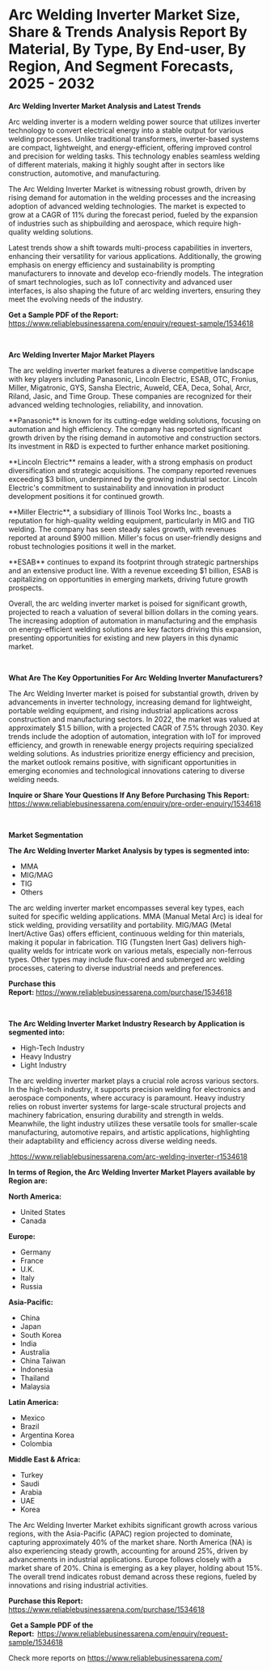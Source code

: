 <p><h1>Arc Welding Inverter Market Size, Share & Trends Analysis Report By Material, By Type, By End-user, By Region, And Segment Forecasts, 2025 - 2032</h1></p><p><strong>Arc Welding Inverter Market Analysis and Latest Trends</strong></p>
<p><p>Arc welding inverter is a modern welding power source that utilizes inverter technology to convert electrical energy into a stable output for various welding processes. Unlike traditional transformers, inverter-based systems are compact, lightweight, and energy-efficient, offering improved control and precision for welding tasks. This technology enables seamless welding of different materials, making it highly sought after in sectors like construction, automotive, and manufacturing.</p><p>The Arc Welding Inverter Market is witnessing robust growth, driven by rising demand for automation in the welding processes and the increasing adoption of advanced welding technologies. The market is expected to grow at a CAGR of 11% during the forecast period, fueled by the expansion of industries such as shipbuilding and aerospace, which require high-quality welding solutions. </p><p>Latest trends show a shift towards multi-process capabilities in inverters, enhancing their versatility for various applications. Additionally, the growing emphasis on energy efficiency and sustainability is prompting manufacturers to innovate and develop eco-friendly models. The integration of smart technologies, such as IoT connectivity and advanced user interfaces, is also shaping the future of arc welding inverters, ensuring they meet the evolving needs of the industry.</p></p>
<p><strong>Get a Sample PDF of the Report:&nbsp;</strong> <a href="https://www.reliablebusinessarena.com/enquiry/request-sample/1534618?utm_campaign=3266&utm_medium=2&utm_source=Github&utm_content=ia&utm_term=08042025&utm_id=arc-welding-inverter">https://www.reliablebusinessarena.com/enquiry/request-sample/1534618</a></p>
<p>&nbsp;</p>
<p><strong>Arc Welding Inverter Major Market Players</strong></p>
<p><p>The arc welding inverter market features a diverse competitive landscape with key players including Panasonic, Lincoln Electric, ESAB, OTC, Fronius, Miller, Migatronic, GYS, Sansha Electric, Auweld, CEA, Deca, Sohal, Arcr, Riland, Jasic, and Time Group. These companies are recognized for their advanced welding technologies, reliability, and innovation.</p><p>**Panasonic** is known for its cutting-edge welding solutions, focusing on automation and high efficiency. The company has reported significant growth driven by the rising demand in automotive and construction sectors. Its investment in R&D is expected to further enhance market positioning.</p><p>**Lincoln Electric** remains a leader, with a strong emphasis on product diversification and strategic acquisitions. The company reported revenues exceeding $3 billion, underpinned by the growing industrial sector. Lincoln Electric's commitment to sustainability and innovation in product development positions it for continued growth.</p><p>**Miller Electric**, a subsidiary of Illinois Tool Works Inc., boasts a reputation for high-quality welding equipment, particularly in MIG and TIG welding. The company has seen steady sales growth, with revenues reported at around $900 million. Miller's focus on user-friendly designs and robust technologies positions it well in the market.</p><p>**ESAB** continues to expand its footprint through strategic partnerships and an extensive product line. With a revenue exceeding $1 billion, ESAB is capitalizing on opportunities in emerging markets, driving future growth prospects.</p><p>Overall, the arc welding inverter market is poised for significant growth, projected to reach a valuation of several billion dollars in the coming years. The increasing adoption of automation in manufacturing and the emphasis on energy-efficient welding solutions are key factors driving this expansion, presenting opportunities for existing and new players in this dynamic market.</p></p>
<p>&nbsp;</p>
<p><strong>What Are The Key Opportunities For Arc Welding Inverter Manufacturers?</strong></p>
<p><p>The Arc Welding Inverter market is poised for substantial growth, driven by advancements in inverter technology, increasing demand for lightweight, portable welding equipment, and rising industrial applications across construction and manufacturing sectors. In 2022, the market was valued at approximately $1.5 billion, with a projected CAGR of 7.5% through 2030. Key trends include the adoption of automation, integration with IoT for improved efficiency, and growth in renewable energy projects requiring specialized welding solutions. As industries prioritize energy efficiency and precision, the market outlook remains positive, with significant opportunities in emerging economies and technological innovations catering to diverse welding needs.</p></p>
<p><strong>Inquire or Share Your Questions If Any Before Purchasing This Report:</strong> <a href="https://www.reliablebusinessarena.com/enquiry/pre-order-enquiry/1534618?utm_campaign=3266&utm_medium=2&utm_source=Github&utm_content=ia&utm_term=08042025&utm_id=arc-welding-inverter">https://www.reliablebusinessarena.com/enquiry/pre-order-enquiry/1534618</a></p>
<p>&nbsp;</p>
<p><strong>Market Segmentation</strong></p>
<p><strong>The Arc Welding Inverter Market Analysis by types is segmented into:</strong></p>
<p><ul><li>MMA</li><li>MIG/MAG</li><li>TIG</li><li>Others</li></ul></p>
<p><p>The arc welding inverter market encompasses several key types, each suited for specific welding applications. MMA (Manual Metal Arc) is ideal for stick welding, providing versatility and portability. MIG/MAG (Metal Inert/Active Gas) offers efficient, continuous welding for thin materials, making it popular in fabrication. TIG (Tungsten Inert Gas) delivers high-quality welds for intricate work on various metals, especially non-ferrous types. Other types may include flux-cored and submerged arc welding processes, catering to diverse industrial needs and preferences.</p></p>
<p><strong>Purchase this Report:&nbsp;</strong><a href="https://www.reliablebusinessarena.com/purchase/1534618?utm_campaign=3266&utm_medium=2&utm_source=Github&utm_content=ia&utm_term=08042025&utm_id=arc-welding-inverter">https://www.reliablebusinessarena.com/purchase/1534618</a></p>
<p>&nbsp;</p>
<p><strong>The Arc Welding Inverter Market Industry Research by Application is segmented into:</strong></p>
<p><ul><li>High-Tech Industry</li><li>Heavy Industry</li><li>Light Industry</li></ul></p>
<p><p>The arc welding inverter market plays a crucial role across various sectors. In the high-tech industry, it supports precision welding for electronics and aerospace components, where accuracy is paramount. Heavy industry relies on robust inverter systems for large-scale structural projects and machinery fabrication, ensuring durability and strength in welds. Meanwhile, the light industry utilizes these versatile tools for smaller-scale manufacturing, automotive repairs, and artistic applications, highlighting their adaptability and efficiency across diverse welding needs.</p></p>
<p><a href="https://www.reliablebusinessarena.com/arc-welding-inverter-r1534618?utm_campaign=3266&utm_medium=2&utm_source=Github&utm_content=ia&utm_term=08042025&utm_id=arc-welding-inverter">&nbsp;https://www.reliablebusinessarena.com/arc-welding-inverter-r1534618</a></p>
<p><strong>In terms of Region, the Arc Welding Inverter Market Players available by Region are:</strong></p>
<p>
    <p> <strong> North America: </strong>
        <ul>
            <li>United States</li>
            <li>Canada</li>
        </ul>
        </p> 
    <p> <strong> Europe: </strong>
        <ul>
            <li>Germany</li>
            <li>France</li>
            <li>U.K.</li>
            <li>Italy</li>
            <li>Russia</li>
        </ul>
        </p> 
    <p> <strong> Asia-Pacific: </strong>
        <ul>
            <li>China</li>
            <li>Japan</li>
            <li>South Korea</li>
            <li>India</li>
            <li>Australia</li>
            <li>China Taiwan</li>
            <li>Indonesia</li>
            <li>Thailand</li>
            <li>Malaysia</li>
        </ul>
        </p> 
    <p> <strong> Latin America: </strong>
        <ul>
            <li>Mexico</li>
            <li>Brazil</li>
            <li>Argentina Korea</li>
            <li>Colombia</li>
        </ul>
        </p> 
    <p> <strong> Middle East & Africa: </strong>
        <ul>
            <li>Turkey</li>
            <li>Saudi</li>
            <li>Arabia</li>
            <li>UAE</li>
            <li>Korea</li>
        </ul>
    </p>
    </p>
<p><p>The Arc Welding Inverter Market exhibits significant growth across various regions, with the Asia-Pacific (APAC) region projected to dominate, capturing approximately 40% of the market share. North America (NA) is also experiencing steady growth, accounting for around 25%, driven by advancements in industrial applications. Europe follows closely with a market share of 20%. China is emerging as a key player, holding about 15%. The overall trend indicates robust demand across these regions, fueled by innovations and rising industrial activities.</p></p>
<p><strong>Purchase this Report: </strong><a href="https://www.reliablebusinessarena.com/purchase/1534618?utm_campaign=3266&utm_medium=2&utm_source=Github&utm_content=ia&utm_term=08042025&utm_id=arc-welding-inverter">https://www.reliablebusinessarena.com/purchase/1534618</a></p>
<p>&nbsp;<strong>Get a Sample PDF of the Report:&nbsp;&nbsp;</strong><a href="https://www.reliablebusinessarena.com/enquiry/request-sample/1534618?utm_campaign=3266&utm_medium=2&utm_source=Github&utm_content=ia&utm_term=08042025&utm_id=arc-welding-inverter">https://www.reliablebusinessarena.com/enquiry/request-sample/1534618</a></p>
<p><strong></strong></p>
<p>Check more reports on <a href="https://www.reliablebusinessarena.com/?utm_campaign=3266&utm_medium=2&utm_source=Github&utm_content=ia&utm_term=08042025&utm_id=arc-welding-inverter">https://www.reliablebusinessarena.com/</a></p>